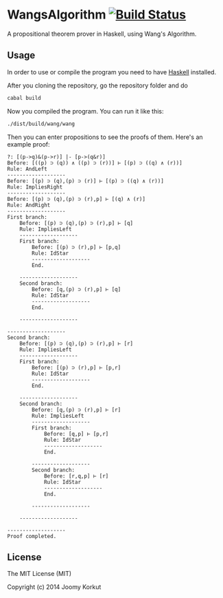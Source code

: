 WangsAlgorithm [![Build Status](https://secure.travis-ci.org/joom/WangsAlgorithm.svg)](http://travis-ci.org/joom/WangsAlgorithm)
==============

A propositional theorem prover in Haskell, using Wang's Algorithm.

## Usage

In order to use or compile the program you need to have [Haskell](http://www.haskell.org/) installed.

After you cloning the repository, go the repository folder and do

```bash
cabal build
```

Now you compiled the program. You can run it like this:

```bash
./dist/build/wang/wang
```

Then you can enter propositions to see the proofs of them. Here's an example proof:

```
?: [(p->q)&(p->r)] |- [p->(q&r)]
Before: [((p) ⊃ (q)) ∧ ((p) ⊃ (r))] ⊢ [(p) ⊃ ((q) ∧ (r))]
Rule: AndLeft
-------------------
Before: [(p) ⊃ (q),(p) ⊃ (r)] ⊢ [(p) ⊃ ((q) ∧ (r))]
Rule: ImpliesRight
-------------------
Before: [(p) ⊃ (q),(p) ⊃ (r),p] ⊢ [(q) ∧ (r)]
Rule: AndRight
-------------------
First branch:
    Before: [(p) ⊃ (q),(p) ⊃ (r),p] ⊢ [q]
    Rule: ImpliesLeft
    -------------------
    First branch:
        Before: [(p) ⊃ (r),p] ⊢ [p,q]
        Rule: IdStar
        -------------------
        End.

    -------------------
    Second branch:
        Before: [q,(p) ⊃ (r),p] ⊢ [q]
        Rule: IdStar
        -------------------
        End.

    -------------------

-------------------
Second branch:
    Before: [(p) ⊃ (q),(p) ⊃ (r),p] ⊢ [r]
    Rule: ImpliesLeft
    -------------------
    First branch:
        Before: [(p) ⊃ (r),p] ⊢ [p,r]
        Rule: IdStar
        -------------------
        End.

    -------------------
    Second branch:
        Before: [q,(p) ⊃ (r),p] ⊢ [r]
        Rule: ImpliesLeft
        -------------------
        First branch:
            Before: [q,p] ⊢ [p,r]
            Rule: IdStar
            -------------------
            End.

        -------------------
        Second branch:
            Before: [r,q,p] ⊢ [r]
            Rule: IdStar
            -------------------
            End.

        -------------------

    -------------------

-------------------
Proof completed.
```

## License

The MIT License (MIT)

Copyright (c) 2014 Joomy Korkut
